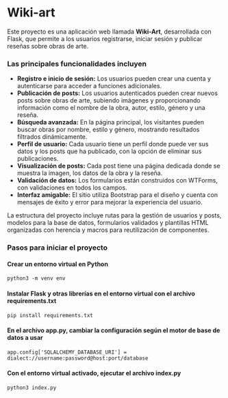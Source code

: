 # Wiki-art

Este proyecto es una aplicación web llamada **Wiki-Art**, desarrollada con Flask, que permite a los usuarios registrarse, iniciar sesión y publicar reseñas sobre obras de arte. 

### Las principales funcionalidades incluyen

- **Registro e inicio de sesión:** Los usuarios pueden crear una cuenta y autenticarse para acceder a funciones adicionales.
- **Publicación de posts:** Los usuarios autenticados pueden crear nuevos posts sobre obras de arte, subiendo imágenes y proporcionando información como el nombre de la obra, autor, estilo, género y una reseña.
- **Búsqueda avanzada:** En la página principal, los visitantes pueden buscar obras por nombre, estilo y género, mostrando resultados filtrados dinámicamente.
- **Perfil de usuario:** Cada usuario tiene un perfil donde puede ver sus datos y los posts que ha publicado, con la opción de eliminar sus publicaciones.
- **Visualización de posts:** Cada post tiene una página dedicada donde se muestra la imagen, los datos de la obra y la reseña.
- **Validación de datos:** Los formularios están construidos con WTForms, con validaciones en todos los campos.
- **Interfaz amigable:** El sitio utiliza Bootstrap para el diseño y cuenta con mensajes de éxito y error para mejorar la experiencia del usuario.

La estructura del proyecto incluye rutas para la gestión de usuarios y posts, modelos para la base de datos, formularios validados y plantillas HTML organizadas con herencia y macros para reutilización de componentes.

### Pasos para iniciar el proyecto

#### Crear un entorno virtual en Python

    python3 -m venv env

#### Instalar Flask y otras librerías en el entorno virtual con el archivo requirements.txt 

    pip install requirements.txt

#### En el archivo app.py, cambiar la configuración según el motor de base de datos a usar

    app.config['SQLALCHEMY_DATABASE_URI'] = dialect://username:password@host:port/database

#### Con el entorno virtual activado, ejecutar el archivo index.py

    python3 index.py
